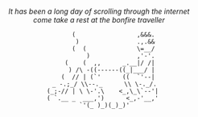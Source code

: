 ### 

<!--
**mmesteban/mmesteban** is a ✨ _special_ ✨ repository because its `README.md` (this file) appears on your GitHub profile.

-->
<center>
<em>It has been a long day of scrolling through the internet<br/>
come take a rest at the bonfire traveller</em>

<br/>

            (                 ,&&&.
             )                .,.&&
            (  (              \=__/
                )             ,'-'.
          (    (  ,,      _.__|/ /|
           ) /\ -((------((_|___/ |
         (  // | (`'      ((  `'--|
       _ -.;_/ \\--._      \\ \-._/.
      (_;-// | \ \-'.\    <_,\_\`--'|
      ( `.__ _  ___,')      <_,-'__,'
       `'(_ )_)(_)_)'
</center>
